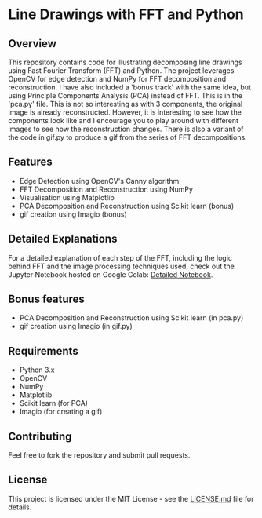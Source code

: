 # Line Drawings with FFT and Python 

## Overview

This repository contains code for illustrating decomposing line drawings using Fast Fourier Transform (FFT) and Python. The project leverages OpenCV for edge detection and NumPy for FFT decomposition and reconstruction.
I have also included a 'bonus track' with the same idea, but using Principle Components Analysis (PCA) instead of FFT. This is in the 'pca.py' file. This is not so interesting as with 3 components, the original image is already reconstructed. However, it is interesting to see how the components look like and I encourage you to play around with different images to see how the reconstruction changes.
There is also a variant of the code in gif.py to produce a gif from the series of FFT decompositions.

## Features

- Edge Detection using OpenCV's Canny algorithm
- FFT Decomposition and Reconstruction using NumPy
- Visualisation using Matplotlib
- PCA Decomposition and Reconstruction using Scikit learn (bonus)
- gif creation using Imagio (bonus)

## Detailed Explanations

For a detailed explanation of each step of the FFT, including the logic behind FFT and the image processing techniques used, check out the Jupyter Notebook hosted on Google Colab: [Detailed Notebook](https://colab.research.google.com/drive/1J0PDOwg7EVWOZkXc7qUab7fnZijvnO7i?usp=sharing).

## Bonus features

- PCA Decomposition and Reconstruction using Scikit learn (in pca.py)
- gif creation using Imagio (in gif.py)

## Requirements

- Python 3.x
- OpenCV
- NumPy
- Matplotlib
- Scikit learn (for PCA)
- Imagio (for creating a gif)

## Contributing

Feel free to fork the repository and submit pull requests.

## License

This project is licensed under the MIT License - see the [LICENSE.md](LICENSE.md) file for details.
